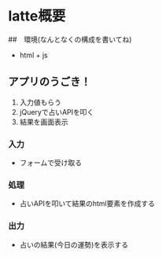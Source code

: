 # latte概要

##　環境(なんとなくの構成を書いてね)

* html + js

## アプリのうごき！
1. 入力値もらう 
2. jQueryで占いAPIを叩く
3. 結果を画面表示

### 入力

* フォームで受け取る

### 処理

* 占いAPIを叩いて結果のhtml要素を作成する

### 出力

* 占いの結果(今日の運勢)を表示する
